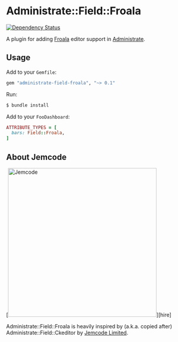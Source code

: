 # Administrate::Field::Froala

[![Dependency Status](https://gemnasium.com/badges/github.com/michalvalasek/administrate-field-froala.svg)](https://gemnasium.com/github.com/michalvalasek/administrate-field-froala)

A plugin for adding [Froala] editor support in [Administrate].

## Usage

Add to your `Gemfile`:

```ruby
gem "administrate-field-froala", "~> 0.1"
```

Run:

```bash
$ bundle install
```

Add to your `FooDashboard`:
```ruby
ATTRIBUTE_TYPES = [
  bars: Field::Froala,
]
```

[Froala]: https://github.com/froala/wysiwyg-editor
[Administrate]: https://github.com/thoughtbot/administrate

## About Jemcode

[<img src="https://www.jemco.de/logo.svg" width="400" alt="Jemcode">][hire]

Administrate::Field::Froala is heavily inspired by (a.k.a. copied after) Administrate::Field::Ckeditor by [Jemcode Limited](https://www.jemco.de?utm_source=github).
